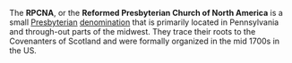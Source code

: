The **RPCNA**, or the
**Reformed Presbyterian Church of North America** is a small
[Presbyterian](Presbyterian "Presbyterian")
[denomination](Denomination "Denomination") that is primarily
located in Pennsylvania and through-out parts of the midwest. They
trace their roots to the Covenanters of Scotland and were formally
organized in the mid 1700s in the US.




